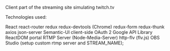 Client part of the streaming site simulating twitch.tv

Technologies used:

React
react-router
redux
redux-devtools (Chrome)
redux-form
redux-thunk
axios
json-server
Semantic-UI
client-side OAuth 2
Google API Library
ReactDOM portal
RTMP Server (Node-Media-Server)
http-flv (flv.js)
OBS Studio (setup custom rtmp server and STREAM_NAME);